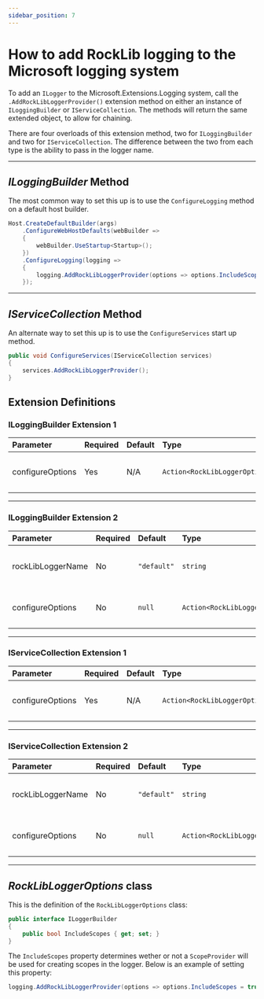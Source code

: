 ```yaml
---
sidebar_position: 7
---
```


# How to add RockLib logging to the Microsoft logging system

To add an `ILogger` to the Microsoft.Extensions.Logging system, call the `.AddRockLibLoggerProvider()` extension method on either an instance of `ILoggingBuilder` or `IServiceCollection`. The methods will return the same extended object, to allow for chaining.

There are four overloads of this extension method, two for `ILoggingBuilder` and two for `IServiceCollection`. The difference between the two from each type is the ability to pass in the logger name.

---

## _ILoggingBuilder_ Method

The most common way to set this up is to use the `ConfigureLogging` method on a default host builder.

```csharp
Host.CreateDefaultBuilder(args)
    .ConfigureWebHostDefaults(webBuilder =>
    {
        webBuilder.UseStartup<Startup>();
    })
    .ConfigureLogging(logging =>
    {
        logging.AddRockLibLoggerProvider(options => options.IncludeScopes = true);
    });
```

---

## _IServiceCollection_ Method

An alternate way to set this up is to use the `ConfigureServices` start up method.

```csharp
public void ConfigureServices(IServiceCollection services)
{
    services.AddRockLibLoggerProvider();
}
```

## Extension Definitions

### ILoggingBuilder Extension 1

| Parameter         | Required | Default | Type                              | Description                                                  |
|:------------------|:---------|:--------|:----------------------------------|:-------------------------------------------------------------|
| configureOptions  | Yes      | N/A     | `Action<RockLibLoggerOptions>` | A delegate to configure the `RockLibLoggerOptions` object. |

---

### ILoggingBuilder Extension 2

| Parameter         | Required | Default      | Type                              | Description                                                  |
|:------------------|:---------|:-------------|:----------------------------------|:-------------------------------------------------------------|
| rockLibLoggerName | No       | `"default"` | `string`                         | The name of the `ILogger` that will ultimately records logs. |
| configureOptions  | No       | `null`       | `Action<RockLibLoggerOptions>` | A delegate to configure the `RockLibLoggerOptions` object. |

---

### IServiceCollection Extension 1

| Parameter         | Required | Default | Type                              | Description                                                  |
|:------------------|:---------|:--------|:----------------------------------|:-------------------------------------------------------------|
| configureOptions  | Yes      | N/A     | `Action<RockLibLoggerOptions>` | A delegate to configure the `RockLibLoggerOptions` object. |

---

### IServiceCollection Extension 2

| Parameter         | Required | Default      | Type                              | Description                                                  |
|:------------------|:---------|:-------------|:----------------------------------|:-------------------------------------------------------------|
| rockLibLoggerName | No       | `"default"` | `string`                         | The name of the `ILogger` that will ultimately records logs. |
| configureOptions  | No       | `null`       | `Action<RockLibLoggerOptions>` | A delegate to configure the `RockLibLoggerOptions` object. |

---


## _RockLibLoggerOptions_ class

This is the definition of the `RockLibLoggerOptions` class:

```csharp
public interface ILoggerBuilder
{
    public bool IncludeScopes { get; set; }
}
```

The `IncludeScopes` property determines wether or not a `ScopeProvider` will be used for creating scopes in the logger. Below is an example of setting this property:

```c#
logging.AddRockLibLoggerProvider(options => options.IncludeScopes = true);
```
